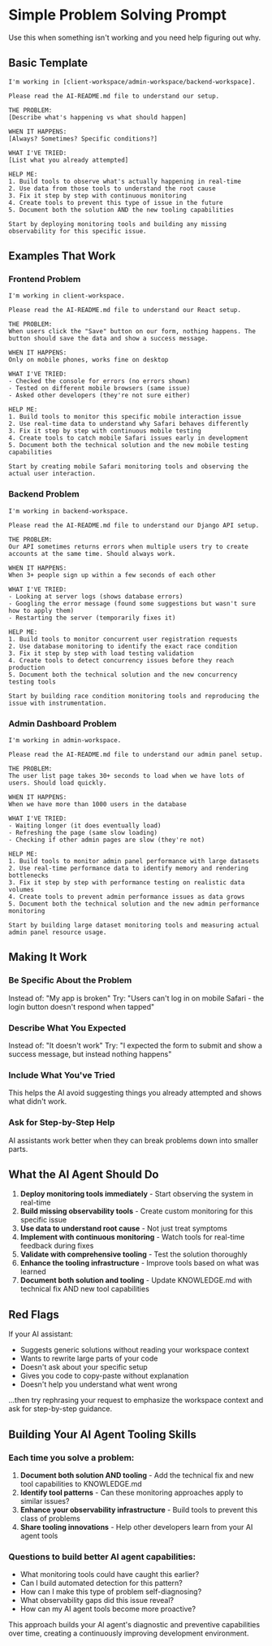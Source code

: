 # Simple Problem Solving Prompt

Use this when something isn't working and you need help figuring out why.

## Basic Template

```
I'm working in [client-workspace/admin-workspace/backend-workspace].

Please read the AI-README.md file to understand our setup.

THE PROBLEM:
[Describe what's happening vs what should happen]

WHEN IT HAPPENS:
[Always? Sometimes? Specific conditions?]

WHAT I'VE TRIED:
[List what you already attempted]

HELP ME:
1. Build tools to observe what's actually happening in real-time
2. Use data from those tools to understand the root cause
3. Fix it step by step with continuous monitoring
4. Create tools to prevent this type of issue in the future
5. Document both the solution AND the new tooling capabilities

Start by deploying monitoring tools and building any missing observability for this specific issue.
```

## Examples That Work

### Frontend Problem
```
I'm working in client-workspace.

Please read the AI-README.md file to understand our React setup.

THE PROBLEM:
When users click the "Save" button on our form, nothing happens. The button should save the data and show a success message.

WHEN IT HAPPENS:
Only on mobile phones, works fine on desktop

WHAT I'VE TRIED:
- Checked the console for errors (no errors shown)
- Tested on different mobile browsers (same issue)
- Asked other developers (they're not sure either)

HELP ME:
1. Build tools to monitor this specific mobile interaction issue
2. Use real-time data to understand why Safari behaves differently
3. Fix it step by step with continuous mobile testing
4. Create tools to catch mobile Safari issues early in development
5. Document both the technical solution and the new mobile testing capabilities

Start by creating mobile Safari monitoring tools and observing the actual user interaction.
```

### Backend Problem
```
I'm working in backend-workspace.

Please read the AI-README.md file to understand our Django API setup.

THE PROBLEM:
Our API sometimes returns errors when multiple users try to create accounts at the same time. Should always work.

WHEN IT HAPPENS:
When 3+ people sign up within a few seconds of each other

WHAT I'VE TRIED:
- Looking at server logs (shows database errors)
- Googling the error message (found some suggestions but wasn't sure how to apply them)
- Restarting the server (temporarily fixes it)

HELP ME:
1. Build tools to monitor concurrent user registration requests
2. Use database monitoring to identify the exact race condition
3. Fix it step by step with load testing validation
4. Create tools to detect concurrency issues before they reach production
5. Document both the technical solution and the new concurrency testing tools

Start by building race condition monitoring tools and reproducing the issue with instrumentation.
```

### Admin Dashboard Problem
```
I'm working in admin-workspace.

Please read the AI-README.md file to understand our admin panel setup.

THE PROBLEM:
The user list page takes 30+ seconds to load when we have lots of users. Should load quickly.

WHEN IT HAPPENS:
When we have more than 1000 users in the database

WHAT I'VE TRIED:
- Waiting longer (it does eventually load)
- Refreshing the page (same slow loading)
- Checking if other admin pages are slow (they're not)

HELP ME:
1. Build tools to monitor admin panel performance with large datasets
2. Use real-time performance data to identify memory and rendering bottlenecks
3. Fix it step by step with performance testing on realistic data volumes
4. Create tools to prevent admin performance issues as data grows
5. Document both the technical solution and the new admin performance monitoring

Start by building large dataset monitoring tools and measuring actual admin panel resource usage.
```

## Making It Work

### Be Specific About the Problem
Instead of: "My app is broken"
Try: "Users can't log in on mobile Safari - the login button doesn't respond when tapped"

### Describe What You Expected
Instead of: "It doesn't work"
Try: "I expected the form to submit and show a success message, but instead nothing happens"

### Include What You've Tried
This helps the AI avoid suggesting things you already attempted and shows what didn't work.

### Ask for Step-by-Step Help
AI assistants work better when they can break problems down into smaller parts.

## What the AI Agent Should Do

1. **Deploy monitoring tools immediately** - Start observing the system in real-time
2. **Build missing observability tools** - Create custom monitoring for this specific issue
3. **Use data to understand root cause** - Not just treat symptoms
4. **Implement with continuous monitoring** - Watch tools for real-time feedback during fixes
5. **Validate with comprehensive tooling** - Test the solution thoroughly
6. **Enhance the tooling infrastructure** - Improve tools based on what was learned
7. **Document both solution and tooling** - Update KNOWLEDGE.md with technical fix AND new tool capabilities

## Red Flags

If your AI assistant:
- Suggests generic solutions without reading your workspace context
- Wants to rewrite large parts of your code
- Doesn't ask about your specific setup
- Gives you code to copy-paste without explanation
- Doesn't help you understand what went wrong

...then try rephrasing your request to emphasize the workspace context and ask for step-by-step guidance.

## Building Your AI Agent Tooling Skills

### Each time you solve a problem:
1. **Document both solution AND tooling** - Add the technical fix and new tool capabilities to KNOWLEDGE.md
2. **Identify tool patterns** - Can these monitoring approaches apply to similar issues?
3. **Enhance your observability infrastructure** - Build tools to prevent this class of problems
4. **Share tooling innovations** - Help other developers learn from your AI agent tools

### Questions to build better AI agent capabilities:
- What monitoring tools could have caught this earlier?
- Can I build automated detection for this pattern?
- How can I make this type of problem self-diagnosing?
- What observability gaps did this issue reveal?
- How can my AI agent tools become more proactive?

This approach builds your AI agent's diagnostic and preventive capabilities over time, creating a continuously improving development environment.
